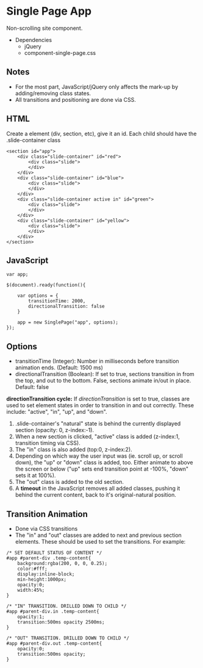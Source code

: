 # Single Page App
Non-scrolling site component.

* Dependencies
	* jQuery
	* component-single-page.css

## Notes
* For the most part, JavaScript/jQuery only affects the mark-up by adding/removing class states.
* All transitions and positioning are done via CSS.

## HTML
Create a element (div, section, etc), give it an id. Each child should have the .slide-container class

```
<section id="app">
	<div class="slide-container" id="red">
		<div class="slide">
		</div>
	</div>
	<div class="slide-container" id="blue">
		<div class="slide">	
		</div>
	</div>
	<div class="slide-container active in" id="green">
		<div class="slide">	
		</div>
	</div>
	<div class="slide-container" id="yellow">
		<div class="slide">	
		</div>
	</div>
</section>
```


## JavaScript
```
var app;

$(document).ready(function(){

	var options = {
		transitionTime: 2000,
		directionalTransition: false
	}

	app = new SinglePage("app", options);
});
```

## Options
* transitionTime (Integer): Number in milliseconds before transition animation ends. (Default: 1500 ms)
* directionalTransition (Boolean): If set to true, sections transition in from the top, and out to the bottom. False, sections animate in/out in place. Default: false 

**directionTransition cycle:**
If *directionTransition* is set to true, classes are used to set element states in order to transition in and out correctly. These include: "active", "in", "up", and "down".

1) .slide-container's "natural" state is behind the currently displayed section (opacity: 0, z-index:-1).
2) When a new section is clicked, "active" class is added (z-index:1, transition timing via CSS).
3) The "in" class is also added (top:0, z-index:2).
4) Depending on which way the user input was (ie. scroll up, or scroll down), the "up" or "down" class is added, too. Either animate to above the screen or below ("up" sets end transition point at -100%, "down" sets it at 100%).
5) The "out" class is added to the old section.
6) A **timeout** in the JavaScript removes all added classes, pushing it behind the current content, back to it's original-natural position.


## Transition Animation
* Done via CSS transitions
* The "in" and "out" classes are added to next and previous section elements. These should be used to set the transitions. For example:

```
/* SET DEFAULT STATUS OF CONTENT */
#app #parent-div .temp-content{
	background:rgba(200, 0, 0, 0.25);
	color:#fff;
	display:inline-block;
	min-height:1000px;
	opacity:0;
	width:45%;
}

/* "IN" TRANSITION. DRILLED DOWN TO CHILD */
#app #parent-div.in .temp-content{
	opacity:1;
	transition:500ms opacity 2500ms;
}

/* "OUT" TRANSITION. DRILLED DOWN TO CHILD */
#app #parent-div.out .temp-content{
	opacity:0;
	transition:500ms opacity;
}
```










